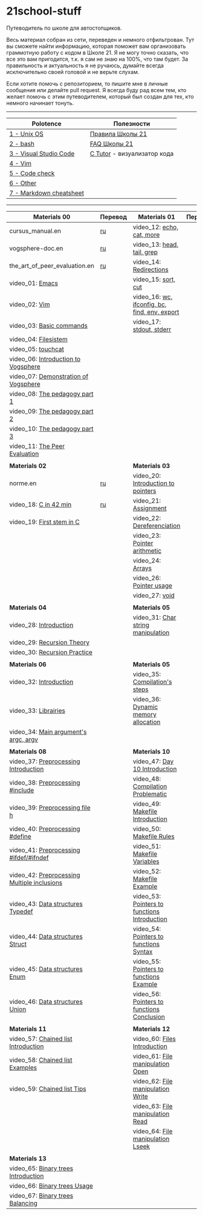 # 21school-stuff #
Путеводитель по школе для автостопщиков.
  
Весь материал собран из сети, переведен и немного отфильтрован. Тут вы сможете найти информацию, которая поможет вам организовать граммотную работу с кодом в Школе 21. Я не могу точно сказать, что все это вам пригодится, т.к. я сам не знаю на 100%, что там будет. За правильность и актуальность я не ручаюсь, думайте всегда исключительно своей головой и не верьте слухам.
  
Если хотите помочь с репозиторием, то пишите мне в личные сообщения или делайте pull request. Я всегда буду рад всем тем, кто желает помочь с этим путеводителем, который был создан для тех, кто немного начинает тонуть.

---

| Polotence                                                               | Полезности                                                                                                              |
|-------------------------------------------------------------------------|-------------------------------------------------------------------------------------------------------------------------|
| [1 - Unix OS](materials/polotence/polotence.1_unix-os.md)               | [Правила Школы 21](materials/21school_rules_kzn2020.md)                                                                 |
| [2 - bash](materials/polotence/polotence.2_bash.md)                     | [FAQ Школы 21](https://docs.google.com/spreadsheets/d/1TdkoNjlj8RChC64Vi9igEjNY2q_sc_JMcunMk3oYywg/edit#gid=1558877365) |
| [3 - Visual Studio Code](materials/polotence/polotence.3_vsc.md)        | [C Tutor](http://pythontutor.com/c.html#mode=display) - визуализатор кода                                               |
| [4 - Vim](materials/polotence/polotence.4_vim.md)                       |                                                                                                                         |
| [5 - Code check](materials/polotence/polotence.5_code-check.md)         |                                                                                                                         |
| [6 - Other](materials/polotence/polotence.6_other.md)                   |                                                                                                                         |
| [7 - Markdown cheatsheet](materials/polotence.7_markdown-cheatsheet.md) |                                                                                                                         |

---

| **Materials 00**                                                            | Перевод                                        | **Materials 01**                                                              | Перевод                                        |
|-----------------------------------------------------------------------------|------------------------------------------------|-------------------------------------------------------------------------------|------------------------------------------------|
| cursus_manual.en                                                            | [ru](materials/cursus_manual.ru.md)            | video_12: [echo, cat, more](https://youtu.be/MrDA7LpFWJA)                     |                                                |
| vogsphere-doc.en                                                            | [ru](materials/vogsphere-doc.ru.md)            | video_13: [head, tail, grep](https://youtu.be/hO1Z82kS6WE)                    |                                                |
| the_art_of_peer_evaluation.en                                               | [ru](materials/the_art_of_peer_evaluation.md)  | video_14: [Redirections](https://youtu.be/jcKlDWjvrzI)                        |                                                |
| video_01: [Emacs](https://youtu.be/FbOvjKqBvFY)                             |                                                | video_15: [sort, cut](https://youtu.be/A9Bu-zaeGZw)                           |                                                |
| video_02: [Vim](https://youtu.be/vVbq9Y-oLUQ)                               |                                                | video_16: [wc, ifconfig, bc, find, env, export](https://youtu.be/0itcTgtTNzE) |                                                |
| video_03: [Basic commands](https://youtu.be/Q0mZn__JB0o)                    |                                                | video_17: [stdout, stderr](https://youtu.be/53ez4eU3fH0)                      |                                                |
| video_04: [Filesistem](https://youtu.be/_j2Ac-Odh5Q)                        |                                                |                                                                               |                                                |
| video_05: [touchcat](https://youtu.be/9wW7jhuMCQw)                          |                                                |                                                                               |                                                |
| video_06: [Introduction to Vogsphere](https://youtu.be/dyLOcpZwuEA)         |                                                |                                                                               |                                                |
| video_07: [Demonstration of Vogsphere](https://youtu.be/Vp_1Yyoh43E)        |                                                |                                                                               |                                                |
| video_08: [The pedagogy part 1](https://youtu.be/BrrfcEtDeXs)               |                                                |                                                                               |                                                |
| video_09: [The pedagogy part 2](https://youtu.be/Vmk65GxAoXE)               |                                                |                                                                               |                                                |
| video_10: [The pedagogy part 3](https://youtu.be/dPwnbBVsAiY)               |                                                |                                                                               |                                                |
| video_11: [The Peer Evaluation](https://youtu.be/xLqp4uGx518)               |                                                |                                                                               |                                                |
|                                                                             |                                                |                                                                               |                                                |
| **Materials 02**                                                            |                                                | **Materials 03**                                                              |                                                |
| norme.en                                                                    | [ru](materials/norme.ru.md)                    | video_20: [Introduction to pointers](https://youtu.be/lxpt8AVQ5Kc)            |                                                |
| video_18: [C in 42 min](https://youtu.be/0NPVivMBRsU)                       | [ru](materials/videos/18_c_in_42_min.docx)     | video_21: [Assignment](https://youtu.be/RzTDMUt3mgo)                          |                                                |
| video_19: [First stem in C](https://youtu.be/3Jlvk35xITA)                   |                                                | video_22: [Dereferenciation](https://youtu.be/sWEy1g-GLDI)                    |                                                |
|                                                                             |                                                | video_23: [Pointer arithmetic](https://youtu.be/ueEQnuOAMGE)                  |                                                |
|                                                                             |                                                | video_24: [Arrays](https://youtu.be/blLbmddwu0c)                              |                                                |
|                                                                             |                                                | video_26: [Pointer usage](https://youtu.be/A0pGkVCSfM8)                       |                                                |
|                                                                             |                                                | video_27: [void](https://youtu.be/JPWXdTYcLzQ)                                |                                                |
|                                                                             |                                                |                                                                               |                                                |
| **Materials 04**                                                            |                                                | **Materials 05**                                                              |                                                |
| video_28: [Introduction](https://youtu.be/bGZ6671Cj_I)                      |                                                | video_31: [Char string manipulation](https://youtu.be/FdrnM_yCvuo)            |                                                |
| video_29: [Recursion Theory](https://youtu.be/RmRaX9Iha7I)                  |                                                |                                                                               |                                                |
| video_30: [Recursion Practice](https://youtu.be/ZubAomTkRW0)                |                                                |                                                                               |                                                |
|                                                                             |                                                |                                                                               |                                                |
| **Materials 06**                                                            |                                                | **Materials 05**                                                              |                                                |
| video_32: [Introduction](https://youtu.be/JUasjGeHLXI)                      |                                                | video_35: [Compilation's steps](https://youtu.be/kQgnPdU6zcI)                 |                                                |
| video_33: [Librairies](https://youtu.be/kAsaS2MM7Zc)                        |                                                | video_36: [Dynamic memory allocation](https://youtu.be/1yM9btlR-0Y)           |                                                |
| video_34: [Main argument's argc, argv](https://youtu.be/ZfDXV7B9xVs)        |                                                |                                                                               |                                                |
|                                                                             |                                                |                                                                               |                                                |
| **Materials 08**                                                            |                                                | **Materials 10**                                                              |                                                |
| video_37: [Preprocessing Introduction](https://youtu.be/rcn5ieaD8cw)        |                                                | video_47: [Day 10 Introduction](https://youtu.be/Wc8QrN1Pyw0)                 |                                                |
| video_38: [Preprocessing #include](https://youtu.be/2LDXHgfK1_4)            |                                                | video_48: [Compilation Problematic](https://youtu.be/Hgh_ibQIKvA)             |                                                |
| video_39: [Preprocessing file h](https://youtu.be/ViBRjqykabA)              |                                                | video_49: [Makefile Introduction](https://youtu.be/igooG-uWJGU)               |                                                |
| video_40: [Preprocessing #define](https://youtu.be/kr-gEa7f6Yg)             |                                                | video_50: [Makefile Rules](https://youtu.be/8tayuPsmFBQ)                      |                                                |
| video_41: [Preprocessing #ifdef/#ifndef](https://youtu.be/OgH3SPmeX5E)      |                                                | video_51: [Makefile Variables](https://youtu.be/hKN-_OBQEqc)                  |                                                |
| video_42: [Preprocessing Multiple inclusions](https://youtu.be/MWXa1sZGCQE) |                                                | video_52: [Makefile Example](https://youtu.be/rHsp0SWtmG0)                    |                                                |
| video_43: [Data structures Typedef](https://youtu.be/y_PkveDZOzY)           |                                                | video_53: [Pointers to functions Introduction](https://youtu.be/xGE0whWi3yA)  |                                                |
| video_44: [Data structures Struct](https://youtu.be/iCuaJVKZIUg)            |                                                | video_54: [Pointers to functions Syntax](https://youtu.be/FtEEtW6Gdoc)        |                                                |
| video_45: [Data structures Enum](https://youtu.be/ECZYDPpAW3U)              |                                                | video_55: [Pointers to functions Example](https://youtu.be/BImoa42olGA)       |                                                |
| video_46: [Data structures Union](https://youtu.be/fe_jRLalFBE)             |                                                | video_56: [Pointers to functions Conclusion](https://youtu.be/EbVaVnTN52A)    |                                                |
|                                                                             |                                                |                                                                               |                                                |
| **Materials 11**                                                            |                                                | **Materials 12**                                                              |                                                |
| video_57: [Chained list Introduction](https://youtu.be/26dq7wNXPOo)         |                                                | video_60: [Files Introduction](https://youtu.be/ckG9V9bztD8)                  |                                                |
| video_58: [Chained list Examples](https://youtu.be/eUmqPMxALPQ)             |                                                | video_61: [File manipulation Open](https://youtu.be/u5gdVH-xkxI)              |                                                |
| video_59: [Chained list Tips](https://youtu.be/bN9ZMEaagI4)                 |                                                | video_62: [File manipulation Write](https://youtu.be/QB0OWaSdoO8)             |                                                |
|                                                                             |                                                | video_63: [File manipulation Read](https://youtu.be/heu6ivppeVg)              |                                                |
|                                                                             |                                                | video_64: [File manipulation Lseek](https://youtu.be/pFfMmVTDfm8)             |                                                |
|                                                                             |                                                |                                                                               |                                                |
| **Materials 13**                                                            |                                                |                                                                               |                                                |
| video_65: [Binary trees Introduction](https://youtu.be/doc0nBHKOLQ)         |                                                |                                                                               |                                                |
| video_66: [Binary trees Usage](https://youtu.be/KQmrVph74sg)                |                                                |                                                                               |                                                |
| video_67: [Binary trees Balancing](https://youtu.be/5RE6OLZK5_0)            |                                                |                                                                               |                                                |